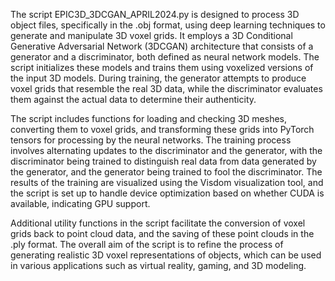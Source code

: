 The script EPIC3D_3DCGAN_APRIL2024.py is designed to process 3D object files, specifically in the .obj format, using deep learning techniques to generate and manipulate 3D voxel grids. 
It employs a 3D Conditional Generative Adversarial Network (3DCGAN) architecture that consists of a generator and a discriminator, both defined as neural network models. 
The script initializes these models and trains them using voxelized versions of the input 3D models. During training, the generator attempts to produce voxel grids that resemble the real 3D data, 
while the discriminator evaluates them against the actual data to determine their authenticity.

The script includes functions for loading and checking 3D meshes, converting them to voxel grids, and transforming these grids into PyTorch tensors for processing by the neural networks.
The training process involves alternating updates to the discriminator and the generator, with the discriminator being trained to distinguish real data from data generated by the generator,
and the generator being trained to fool the discriminator. The results of the training are visualized using the Visdom visualization tool, and the script is set up to handle device optimization
based on whether CUDA is available, indicating GPU support.

Additional utility functions in the script facilitate the conversion of voxel grids back to point cloud data, and the saving of these point clouds in the .ply format. The overall aim of
the script is to refine the process of generating realistic 3D voxel representations of objects, which can be used in various applications such as virtual reality, gaming, and 3D modeling.






